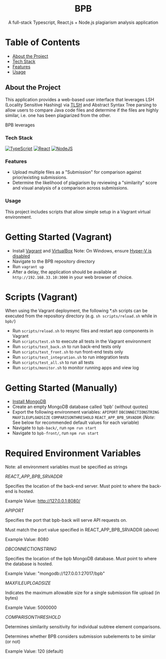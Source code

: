 <div align="center">

  <h1>BPB</h1>
  
  <p>
	A full-stack Typescript, React.js + Node.js plagiarism analysis application
  </p>

</div>


# Table of Contents

- [About the Project](#about-the-project)
- [Tech Stack](#tech-stack)
- [Features](#features)
- [Usage](#usage)

## About the Project

This application provides a web-based user interface that leverages LSH (Locality Sensitive Hashing) via [TLSH](https://github.com/trendmicro/tlsh) and Abstract Syntax Tree parsing to allow users to compare Java code files and determine if the files are highly similar, i.e. one has been plagiarized from the other.

BPB leverages 

### Tech Stack

[![TypeScript](https://img.shields.io/badge/TypeScript-3178C6?logo=typescript&logoColor=fff)](#)
[![React](https://img.shields.io/badge/React-%2320232a.svg?logo=react&logoColor=%2361DAFB)](#)
[![NodeJS](https://img.shields.io/badge/Node.js-6DA55F?logo=node.js&logoColor=white)](#)

### Features

* Upload multiple files as a "Submission" for comparison against prior/existing submissions.
* Determine the likelihood of plagiarism by reviewing a "similarity" score and visual analysis of a comparison across submissions.

### Usage 

This project includes scripts that allow simple setup in a Vagrant virtual environment.

# Getting Started (Vagrant)
* Install [Vagrant](https://www.vagrantup.com/docs/installation) and [VirtualBox](https://www.virtualbox.org/wiki/Downloads)
Note: On Windows, ensure [Hyper-V is disabled](https://docs.microsoft.com/en-us/virtualization/hyper-v-on-windows/quick-start/enable-hyper-v)
* Navigate to the BPB repository directory
* Run `vagrant up`
* After a delay, the application should be available at `http://192.168.33.10:3000` in your web browser of choice.

# Scripts (Vagrant)
When using the Vagrant deployment, the following *.sh scripts can be executed from the repository directory (e.g. `sh scripts/reload.sh` while in `bpb/`)
* Run `scripts/reload.sh` to resync files and restart app components in Vagrant
* Run `scripts/test.sh` to execute all tests in the Vagrant environment
* Run `scripts/test_back.sh` to run back-end tests only
* Run `scripts/test_front.sh` to run front-end tests only
* Run `scripts/test_integration.sh` to run integration tests
* Run `scripts/test_all.sh` to run all tests
* Run `scripts/monitor.sh` to monitor running apps and view log

# Getting Started (Manually)
* [Install MongoDB](https://docs.mongodb.com/manual/administration/install-community/)
* Create an empty MongoDB database called 'bpb' (without quotes)
* Export the following environment variables: 
`APIPORT`
`DBCONNECTIONSTRING`
`MAXFILEUPLOADSIZE`
`COMPARISONTHRESHOLD`
`REACT_APP_BPB_SRVADDR` (*Note*: See below for recommended default values for each variable)
* Navigate to `bpb-back/`, run `npm run start`
* Navigate to `bpb-front/`, run `npm run start`

# Required Environment Variables

Note: all environment variables must be specified as strings

*REACT_APP_BPB_SRVADDR*

Specifies the location of the back-end server. Must point to where the back-end is hosted.

Example Value: http://127.0.0.1:8080/

*APIPORT*

Specifies the port that bpb-back will serve API requests on.

Must match the port value specified in REACT_APP_BPB_SRVADDR (above)

Example Value: 8080

*DBCONNECTIONSTRING*

Specifies the location of the bpb MongoDB database. Must point to where the database is hosted.

Example Value: "mongodb://127.0.0.1:27017/bpb"

*MAXFILEUPLOADSIZE*

Indicates the maximum allowable size for a single submission file upload (in bytes)

Example Value: 5000000

*COMPARISONTHRESHOLD*

Determines similarity sensitivity for individual subtree element comparisons.

Determines whether BPB considers submission subelements to be similar (or not)

Example Value: 120 (default)
